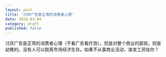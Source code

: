 ```yaml
---
layout: post
title: '讨厌广告是正常的消费者心理'
date: 2019-03-09
category: draft
published: false
---
```


讨厌广告是正常的消费者心理（不看广告看疗效）。但是对整个商业的鄙视，则是幼稚的。没有人可以脱离市场经济生存。如果不从事商业活动，谁发工资给你？
